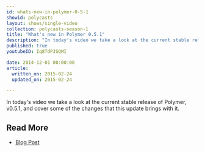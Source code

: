 ```yaml
---
id: whats-new-in-polymer-0-5-1
showid: polycasts
layout: shows/single-video
collection: polycasts-season-1
title: "What's new in Polymer 0.5.1"
description: "In today's video we take a look at the current stable release of Polymer, v0.5.1, and cover some of the changes that this update brings with it."
published: true
youtubeID: Iq8TdPJSQMI

date: 2014-12-01 00:00:00
article:
  written_on: 2015-02-24
  updated_on: 2015-02-24

---
```


In today's video we take a look at the current stable release of Polymer, v0.5.1, and cover some of the changes that this update brings with it.

## Read More

- [Blog Post](https://blog.polymer-project.org/releases/2014/11/12/release-0.5.1/)
